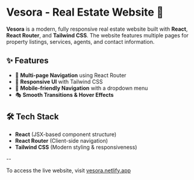 # Vesora - Real Estate Website 🏡  

**Vesora** is a modern, fully responsive real estate website built with **React**, **React Router**, and **Tailwind CSS**. The website features multiple pages for property listings, services, agents, and contact information.

## ✨ Features  

- 🚀 **Multi-page Navigation** using React Router  
- 🎨 **Responsive UI** with Tailwind CSS  
- 📱 **Mobile-friendly Navigation** with a dropdown menu  
- 🎭 **Smooth Transitions & Hover Effects**  

## 🛠 Tech Stack  

- **React** (JSX-based component structure)  
- **React Router** (Client-side navigation)  
- **Tailwind CSS** (Modern styling & responsiveness)  

-- 

To access the live website, visit [vesora.netlify.app](https://vesora.netlify.app)

